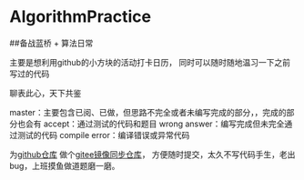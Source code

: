 # AlgorithmPractice

##备战蓝桥 + 算法日常

主要是想利用github的小方块的活动打卡日历，
同时可以随时随地温习一下之前写过的代码

聊表此心，天下共鉴

master：主要包含已阅、已做，但思路不完全或者未编写完成的部分，，完成的部分也会有
accept：通过测试的代码和题目
wrong answer：编写完成但未完全通过测试的代码
compile error：编译错误或异常代码

为[github仓库](https://github.com/0jiejie0/AlgorithmPractice.git)
做个[gitee镜像同步仓库](https://gitee.com/ojiejieo/AlgorithmPractice.git)，
方便随时提交，太久不写代码手生，老出bug，上班摸鱼做道题磨一磨。
